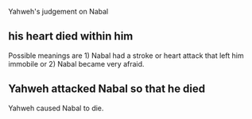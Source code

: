Yahweh's judgement on Nabal

## his heart died within him ##

Possible meanings are 1) Nabal had a stroke or heart attack that left him immobile  or 2) Nabal became very afraid.

## Yahweh attacked Nabal so that he died ##

Yahweh caused Nabal to die.